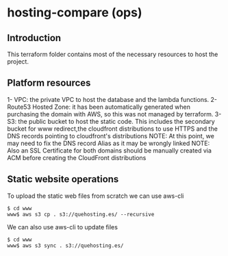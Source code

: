 # hosting-compare (ops)

## Introduction

This terraform folder contains most of the necessary resources to host the project.

## Platform resources

1- VPC: the private VPC to host the database and the lambda functions.
2- Route53 Hosted Zone: it has been automatically generated when purchasing the domain with AWS, so this was not managed by terraform.
3- S3: the public bucket to host the static code. This includes the secondary bucket for www redirect,the cloudfront distributions to use HTTPS and the DNS records pointing to cloudfront's distributions
NOTE: At this point, we may need to fix the DNS record Alias as it may be wrongly linked
NOTE: Also an SSL Certificate for both domains should be manually created via ACM before creating the CloudFront distributions

## Static website operations

To upload the static web files from scratch we can use aws-cli
```
$ cd www
www$ aws s3 cp . s3://quehosting.es/ --recursive
```

We can also use aws-cli to update files
```
$ cd www
www$ aws s3 sync . s3://quehosting.es/
```
